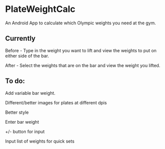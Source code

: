 PlateWeightCalc
===============

An Android App to calculate which Olympic weights you need at the gym.

Currently
----------
Before - Type in the weight you want to lift and view the weights to put on either side of the bar.

After  - Select the weights that are on the bar and view the weight you lifted.

To do:
------
Add variable bar weight.

Different/better images for plates at different dpis

Better style

Enter bar weight

+/- button for input

Input list of weights for quick sets
